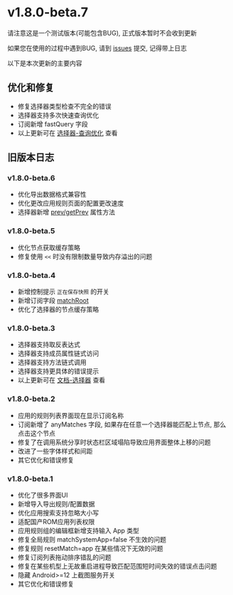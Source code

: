 # v1.8.0-beta.7

请注意这是一个测试版本(可能包含BUG), 正式版本暂时不会收到更新

如果您在使用的过程中遇到BUG, 请到 [issues](https://github.com/gkd-kit/gkd/issues) 提交, 记得带上日志

以下是本次更新的主要内容

## 优化和修复

- 修复选择器类型检查不完全的错误
- 选择器支持多次快速查询优化
- 订阅新增 fastQuery 字段
- 以上更新可在 [选择器-查询优化](https://gkd.li/selector/optimize) 查看

## 旧版本日志

### v1.8.0-beta.6

- 优化导出数据格式兼容性
- 优化更改应用规则页面的配置更改速度
- 选择器新增 [prev/getPrev](https://gkd.li/selector/node.html#context) 属性方法

### v1.8.0-beta.5

- 优化节点获取缓存策略
- 修复使用 `<<` 时没有限制数量导致内存溢出的问题

### v1.8.0-beta.4

- 新增控制提示 `正在保存快照` 的开关
- 新增订阅字段 [matchRoot](https://gkd.li/api/interfaces/RawCommonProps.html#matchroot)
- 优化了选择器的节点缓存策略

### v1.8.0-beta.3

- 选择器支持取反表达式
- 选择器支持成员属性链式访问
- 选择器支持方法链式调用
- 选择器支持更具体的错误提示
- 以上更新可在 [文档-选择器](https://gkd.li/selector/) 查看

### v1.8.0-beta.2

- 应用的规则列表界面现在显示订阅名称
- 订阅新增了 anyMatches 字段, 如果存在任意一个选择器能匹配上节点, 那么点击这个节点
- 修复了在调用系统分享时状态栏区域塌陷导致应用界面整体上移的问题
- 改进了一些字体样式和间距
- 其它优化和错误修复

### v1.8.0-beta.1

- 优化了很多界面UI
- 新增导入导出规则/配置数据
- 优化应用搜索支持忽略大小写
- 适配国产ROM应用列表权限
- 应用规则组的编辑框新增支持输入 App 类型
- 修复全局规则 matchSystemApp=false 不生效的问题
- 修复规则 resetMatch=app 在某些情况下无效的问题
- 修复订阅列表拖动排序错乱的问题
- 修复在某些机型上无故重启进程导致匹配范围短时间失效的错误点击问题
- 隐藏 Android>=12 上截图服务开关
- 其它优化和错误修复
